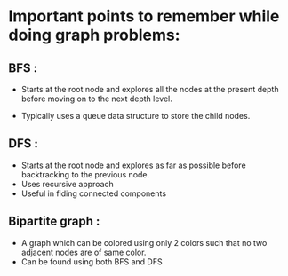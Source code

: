# Important points to remember while doing graph problems:

## BFS :
* Starts at the root node and explores all the nodes at the present depth before moving on to the next depth level. 

* Typically uses a queue data structure to store the child nodes.
## DFS :
* Starts at the root node and explores as far as possible before backtracking to the previous node.
* Uses recursive approach
* Useful in fiding connected components

## Bipartite graph :
* A graph which can be colored using only 2 colors such that no two adjacent nodes are of same color.
* Can be found using both BFS and DFS
